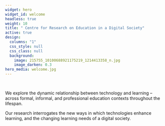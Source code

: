 ```yaml
---
widget: hero
widget_id: welcome
headless: true
weight: 10
title: " Centre for Research on Education in a Digital Society"
active: true
design:
  columns: "1"
  css_style: null
  css_class: null
  background:
    image: 215755_10100688921175219_1214413358_n.jpg
    image_darken: 0.3
hero_media: welcome.jpg
---
```

<br>

We explore the dynamic relationship between technology and learning – across formal, informal, and professional education contexts throughout the lifespan.

Our research interrogates the new ways in which technologies enhance learning, and the changing learning needs of a digital society.